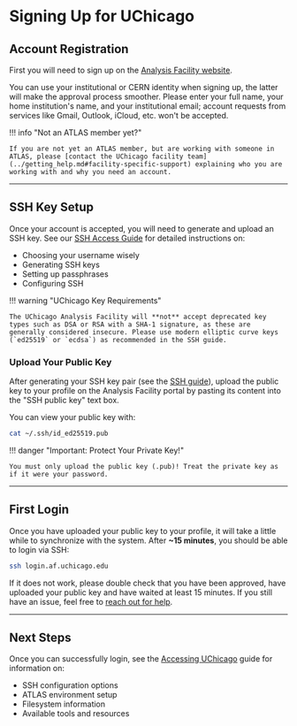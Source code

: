 # Signing Up for UChicago

## Account Registration

First you will need to sign up on the
[Analysis Facility website](https://af.uchicago.edu/).

You can use your institutional or CERN identity when signing up, the latter will
make the approval process smoother. Please enter your full name, your home
institution's name, and your institutional email; account requests from services
like Gmail, Outlook, iCloud, etc. won't be accepted.

!!! info "Not an ATLAS member yet?"

    If you are not yet an ATLAS member, but are working with someone in ATLAS, please [contact the UChicago facility team](../getting_help.md#facility-specific-support) explaining who you are working with and why you need an account.

---

## SSH Key Setup

Once your account is accepted, you will need to generate and upload an SSH key.
See our [SSH Access Guide](../computing/ssh_guide.md) for detailed instructions
on:

- Choosing your username wisely
- Generating SSH keys
- Setting up passphrases
- Configuring SSH

!!! warning "UChicago Key Requirements"

    The UChicago Analysis Facility will **not** accept deprecated key types such as DSA or RSA with a SHA-1 signature, as these are generally considered insecure. Please use modern elliptic curve keys (`ed25519` or `ecdsa`) as recommended in the SSH guide.

### Upload Your Public Key

After generating your SSH key pair (see the
[SSH guide](../computing/ssh_guide.md)), upload the public key to your profile
on the Analysis Facility portal by pasting its content into the "SSH public key"
text box.

You can view your public key with:

```sh
cat ~/.ssh/id_ed25519.pub
```

!!! danger "Important: Protect Your Private Key!"

    You must only upload the public key (.pub)! Treat the private key as if it were your password.

---

## First Login

Once you have uploaded your public key to your profile, it will take a little
while to synchronize with the system. After **~15 minutes**, you should be able
to login via SSH:

```sh
ssh login.af.uchicago.edu
```

If it does not work, please double check that you have been approved, have
uploaded your public key and have waited at least 15 minutes. If you still have
an issue, feel free to [reach out for help](../getting_help.md).

---

## Next Steps

Once you can successfully login, see the [Accessing UChicago](accessing.md)
guide for information on:

- SSH configuration options
- ATLAS environment setup
- Filesystem information
- Available tools and resources
